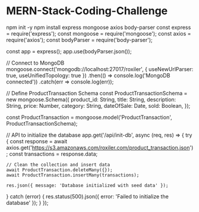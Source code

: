 # MERN-Stack-Coding-Challenge
npm init -y
npm install express mongoose axios body-parser
const express = require('express');
const mongoose = require('mongoose');
const axios = require('axios');
const bodyParser = require('body-parser');

const app = express();
app.use(bodyParser.json());

// Connect to MongoDB
mongoose.connect('mongodb://localhost:27017/roxiler', { useNewUrlParser: true, useUnifiedTopology: true })
  .then(() => console.log('MongoDB connected'))
  .catch(err => console.log(err));

// Define ProductTransaction Schema
const ProductTransactionSchema = new mongoose.Schema({
  product_id: String,
  title: String,
  description: String,
  price: Number,
  category: String,
  dateOfSale: Date,
  sold: Boolean,
});

const ProductTransaction = mongoose.model('ProductTransaction', ProductTransactionSchema);

// API to initialize the database
app.get('/api/init-db', async (req, res) => {
  try {
    const response = await axios.get('https://s3.amazonaws.com/roxiler.com/product_transaction.json');
    const transactions = response.data;

    // Clean the collection and insert data
    await ProductTransaction.deleteMany({});
    await ProductTransaction.insertMany(transactions);

    res.json({ message: 'Database initialized with seed data' });
  } catch (error) {
    res.status(500).json({ error: 'Failed to initialize the database' });
  }
});
